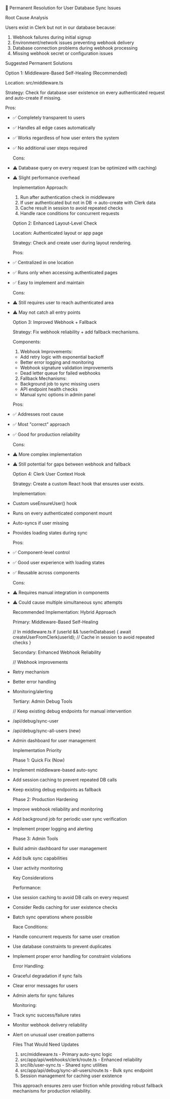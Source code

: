 🔧 Permanent Resolution for User Database Sync Issues

  Root Cause Analysis

  Users exist in Clerk but not in our database because:

  1. Webhook failures during initial signup
  2. Environment/network issues preventing webhook delivery
  3. Database connection problems during webhook processing
  4. Missing webhook secret or configuration issues

  Suggested Permanent Solutions

  Option 1: Middleware-Based Self-Healing (Recommended)

  Location: src/middleware.ts

  Strategy: Check for database user existence on every authenticated request and auto-create if missing.

  Pros:

- ✅ Completely transparent to users
- ✅ Handles all edge cases automatically
- ✅ Works regardless of how user enters the system
- ✅ No additional user steps required

  Cons:
- ⚠️ Database query on every request (can be optimized with caching)
- ⚠️ Slight performance overhead

  Implementation Approach:
  1. Run after authentication check in middleware
  2. If user authenticated but not in DB → auto-create with Clerk data
  3. Cache result in session to avoid repeated checks
  4. Handle race conditions for concurrent requests

  Option 2: Enhanced Layout-Level Check

  Location: Authenticated layout or app page

  Strategy: Check and create user during layout rendering.

  Pros:
- ✅ Centralized in one location
- ✅ Runs only when accessing authenticated pages
- ✅ Easy to implement and maintain

  Cons:
- ⚠️ Still requires user to reach authenticated area
- ⚠️ May not catch all entry points

  Option 3: Improved Webhook + Fallback

  Strategy: Fix webhook reliability + add fallback mechanisms.

  Components:
  1. Webhook Improvements:
  - Add retry logic with exponential backoff
  - Better error logging and monitoring
  - Webhook signature validation improvements
  - Dead letter queue for failed webhooks
  2. Fallback Mechanisms:
  - Background job to sync missing users
  - API endpoint health checks
  - Manual sync options in admin panel

  Pros:
- ✅ Addresses root cause
- ✅ Most "correct" approach
- ✅ Good for production reliability

  Cons:
- ⚠️ More complex implementation
- ⚠️ Still potential for gaps between webhook and fallback

  Option 4: Clerk User Context Hook

  Strategy: Create a custom React hook that ensures user exists.

  Implementation:
- Custom useEnsureUser() hook
- Runs on every authenticated component mount
- Auto-syncs if user missing
- Provides loading states during sync

  Pros:
- ✅ Component-level control
- ✅ Good user experience with loading states
- ✅ Reusable across components

  Cons:
- ⚠️ Requires manual integration in components
- ⚠️ Could cause multiple simultaneous sync attempts

  Recommended Implementation: Hybrid Approach

  Primary: Middleware-Based Self-Healing

  // In middleware.ts
  if (userId && !userInDatabase) {
    await createUserFromClerk(userId);
    // Cache in session to avoid repeated checks
  }

  Secondary: Enhanced Webhook Reliability

  // Webhook improvements
- Retry mechanism
- Better error handling
- Monitoring/alerting

  Tertiary: Admin Debug Tools

  // Keep existing debug endpoints for manual intervention
- /api/debug/sync-user
- /api/debug/sync-all-users (new)
- Admin dashboard for user management

  Implementation Priority

  Phase 1: Quick Fix (Now)

- Implement middleware-based auto-sync
- Add session caching to prevent repeated DB calls
- Keep existing debug endpoints as fallback

  Phase 2: Production Hardening

- Improve webhook reliability and monitoring
- Add background job for periodic user sync verification
- Implement proper logging and alerting

  Phase 3: Admin Tools

- Build admin dashboard for user management
- Add bulk sync capabilities
- User activity monitoring

  Key Considerations

  Performance:

- Use session caching to avoid DB calls on every request
- Consider Redis caching for user existence checks
- Batch sync operations where possible

  Race Conditions:

- Handle concurrent requests for same user creation
- Use database constraints to prevent duplicates
- Implement proper error handling for constraint violations

  Error Handling:

- Graceful degradation if sync fails
- Clear error messages for users
- Admin alerts for sync failures

  Monitoring:

- Track sync success/failure rates
- Monitor webhook delivery reliability
- Alert on unusual user creation patterns

  Files That Would Need Updates

  1. src/middleware.ts - Primary auto-sync logic
  2. src/app/api/webhooks/clerk/route.ts - Enhanced reliability
  3. src/lib/user-sync.ts - Shared sync utilities
  4. src/app/api/debug/sync-all-users/route.ts - Bulk sync endpoint
  5. Session management for caching user existence

  This approach ensures zero user friction while providing robust fallback mechanisms for production reliability.
